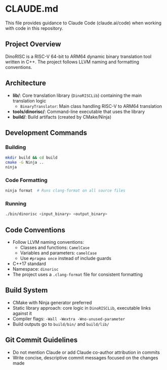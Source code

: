 # CLAUDE.md

This file provides guidance to Claude Code (claude.ai/code) when working with code in this repository.

## Project Overview

DinoRISC is a RISC-V 64-bit to ARM64 dynamic binary translation tool written in C++. The project follows LLVM naming and formatting conventions.

## Architecture

- **lib/**: Core translation library (`DinoRISCLib`) containing the main translation logic
  - `BinaryTranslator`: Main class handling RISC-V to ARM64 translation
- **tools/dinorisc/**: Command-line executable that uses the library
- **build/**: Build artifacts (created by CMake/Ninja)

## Development Commands

### Building
```bash
mkdir build && cd build
cmake -G Ninja ..
ninja
```

### Code Formatting
```bash
ninja format  # Runs clang-format on all source files
```

### Running
```bash
./bin/dinorisc <input_binary> <output_binary>
```

## Code Conventions

- Follow LLVM naming conventions:
  - Classes and functions: `CamelCase` 
  - Variables and parameters: `camelCase`
  - Use `#pragma once` instead of include guards
- C++17 standard
- Namespace: `dinorisc`
- The project uses a `.clang-format` file for consistent formatting

## Build System

- CMake with Ninja generator preferred
- Static library approach: core logic in `DinoRISCLib`, executable links against it
- Compiler flags: `-Wall -Wextra -Wno-unused-parameter`
- Build outputs go to `build/bin/` and `build/lib/`

## Git Commit Guidelines

- Do not mention Claude or add Claude co-author attribution in commits
- Write concise, descriptive commit messages focused on the changes made